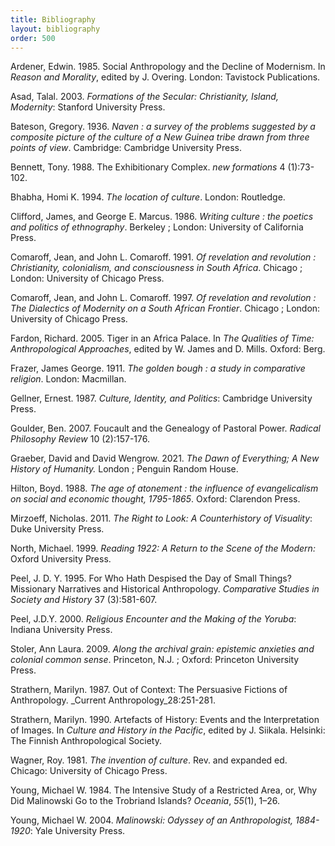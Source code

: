 ```yaml
---
title: Bibliography
layout: bibliography
order: 500
---
```


Ardener, Edwin. 1985. Social Anthropology and the Decline of Modernism. In _Reason and Morality_, edited by J. Overing. London: Tavistock Publications.

Asad, Talal. 2003. _Formations of the Secular: Christianity, Island, Modernity_: Stanford University Press.

Bateson, Gregory. 1936. _Naven : a survey of the problems suggested by a composite picture of the culture of a New Guinea tribe drawn from three points of view_. Cambridge: Cambridge University Press.

Bennett, Tony. 1988. The Exhibitionary Complex. _new formations_ 4 (1):73-102.

Bhabha, Homi K. 1994. _The location of culture_. London: Routledge.

Clifford, James, and George E. Marcus. 1986. _Writing culture : the poetics and politics of ethnography_. Berkeley ; London: University of California Press.

Comaroff, Jean, and John L. Comaroff. 1991. _Of revelation and revolution : Christianity, colonialism, and consciousness in South Africa_. Chicago ; London: University of Chicago Press.

Comaroff, Jean, and John L. Comaroff. 1997. _Of revelation and revolution : The Dialectics of Modernity on a South African Frontier_. Chicago ; London: University of Chicago Press.

Fardon, Richard. 2005. Tiger in an Africa Palace. In _The Qualities of Time: Anthropological Approaches_, edited by W. James and D. Mills. Oxford: Berg.

Frazer, James George. 1911. _The golden bough : a study in comparative religion_. London: Macmillan.

Gellner, Ernest. 1987. _Culture, Identity, and Politics_: Cambridge University Press.

Goulder, Ben. 2007. Foucault and the Genealogy of Pastoral Power. _Radical Philosophy Review_ 10 (2):157-176.

Graeber, David and David Wengrow. 2021. _The Dawn of Everything; A New History of Humanity._ London ; Penguin Random House.

Hilton, Boyd. 1988. _The age of atonement : the influence of evangelicalism on social and economic thought, 1795-1865_. Oxford: Clarendon Press.

Mirzoeff, Nicholas. 2011. _The Right to Look: A Counterhistory of Visuality_: Duke University Press.

North, Michael. 1999. _Reading 1922: A Return to the Scene of the Modern:_ Oxford University Press.

Peel, J. D. Y. 1995. For Who Hath Despised the Day of Small Things? Missionary Narratives and Historical Anthropology. _Comparative Studies in Society and History_ 37 (3):581-607.

Peel, J.D.Y. 2000. _Religious Encounter and the Making of the Yoruba_: Indiana University Press.

Stoler, Ann Laura. 2009. _Along the archival grain: epistemic anxieties and colonial common sense_. Princeton, N.J. ; Oxford: Princeton University Press.

Strathern, Marilyn. 1987. Out of Context: The Persuasive Fictions of Anthropology. _Current Anthropology_28:251-281.

Strathern, Marilyn. 1990. Artefacts of History:  Events and the Interpretation of Images. In _Culture and History in the Pacific_, edited by J. Siikala. Helsinki: The Finnish Anthropological Society.

Wagner, Roy. 1981. _The invention of culture_. Rev. and expanded ed. Chicago: University of Chicago Press.

Young, Michael W. 1984. The Intensive Study of a Restricted Area, or, Why Did Malinowski Go to the Trobriand Islands? _Oceania_, _55_(1), 1–26.

Young, Michael W. 2004. _Malinowski: Odyssey of an Anthropologist, 1884-1920_: Yale University Press.